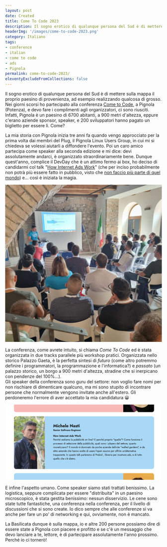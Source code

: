 ```yaml
---
layout: post
date: Created
title: Come To Code 2023
description: Il sogno erotico di qualunque persona del Sud è di mettere sulla mappa il proprio paesino di provenienza, ad esempio realizzando qualcosa di grosso. A Pignola (Potenza) ci sono riusciti.
headerImg: '/images/come-to-code-2023.png'
category: Italiano
tags:
- conference
- italian
- come to code
- ads
- Pignola
permalink: come-to-code-2023/
eleventyExcludeFromCollections: false
---
```


Il sogno erotico di qualunque persona del Sud è di mettere sulla mappa il proprio paesino di provenienza, ad esempio realizzando qualcosa di grosso. Nei giorni scorsi ho partecipato alla conferenza [Come to Code](https://www.cometocode.it), a Pignola (Potenza), e devo fare i complimenti agli organizzatori, ci sono riusciti. Infatti, Pignola è un paesino di 6700 abitanti, a 900 metri d'altezza, eppure c'erano aziende sponsor, speaker, e 200 sviluppatori hanno pagato un biglietto per essere lì. Come?
  
La mia storia con Pignola inizia tre anni fa quando vengo approcciato per la prima volta dai membri del Plug, il Pignola Linux Users Group, in cui mi si chiedeva se volessi aiutarli a diffondere l'evento. Poi un caro amico partecipa come speaker alla seconda edizione e mi dice: devi assolutamente andarci, è organizzato straordinariamente bene. Dunque quest'anno, complice il DevDay che è un attimo fermo ai box, ho deciso di candidarmi col talk "[How Internet Ads Work](/2019/10/21/how-internet-ads-work.html)" (che per inciso probabilmente non potrà più essere fatto in pubblico, visto che [non faccio più parte di quel mondo](/bye-advertising-industry/)) e... così è iniziata la magia.

![Io che parlo ad una sala di giovani nerd.](/images/2023-09-26%2008.31.07.jpg)

La conferenza, come avrete intuito, si chiama *Come To Code* ed è stata organizzata in due tracks parallele più workshop pratici. Organizzata nello storico Palazzo Gaeta, è la perfetta sintesi di *futuro* (come altro potremmo definire i programmatori, la programmazione e l'informatica?) e *passato* (un palazzo storico, un borgo a 900 metri d'altezza, stradine che si inerpicano con pendenze del 100%...).  
Gli speaker della conferenza sono guru del settore: non voglio fare nomi per non rischiare di dimenticare qualcuno, ma mi sono stupito di incontrare persone che normalmente vengono invitate anche all'estero. Gli perdoneremo l'errore di aver accettato la mia candidatura 😀

![Il summary del mio talk](/images/dettaglio-talk.png)

E infine l'aspetto umano. Come speaker siamo stati trattati benissimo. La logistica, seppure complicata per essere "distribuita" in un paesino microscopico, è stata gestita benissimo: nessun disservizio. Le cene sono state tutte fantastiche, una conferenza nella conferenza, per il livello di discussioni che si sono create. Io dico sempre che alle conferenze si va anche per fare un po' di networking e qui, ovviamente, non è mancato.
  
La Basilicata dunque è sulla mappa, io e altre 200 persone possiamo dire di essere state a Pignola con piacere e profitto e se c'è un messaggio che devo lanciare a te, lettore, è di partecipare assolutamente l'anno prossimo. Perché io ci tornerò!
